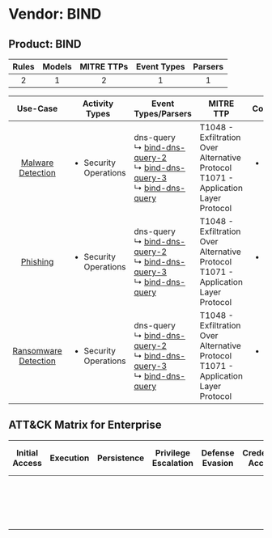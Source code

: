 Vendor: BIND
============
Product: BIND
-------------
| Rules | Models | MITRE TTPs | Event Types | Parsers |
|:-----:|:------:|:----------:|:-----------:|:-------:|
|   2   |   1    |     2      |      1      |    1    |

|                              Use-Case                               | Activity Types                        | Event Types/Parsers                                                                                                                                                                                                             | MITRE TTP                                                                                | Content                   |
|:-------------------------------------------------------------------:| ------------------------------------- | ------------------------------------------------------------------------------------------------------------------------------------------------------------------------------------------------------------------------------- | ---------------------------------------------------------------------------------------- | ------------------------- |
|    [Malware Detection](../UseCases/usecase_malware_detection.md)    | <ul><li>Security Operations</li></ul> |  dns-query<br> ↳ [bind-dns-query-2](../Parsers/parserContent_bind-dns-query-2.md)<br> ↳ [bind-dns-query-3](../Parsers/parserContent_bind-dns-query-3.md)<br> ↳ [bind-dns-query](../Parsers/parserContent_bind-dns-query.md)<br> | T1048 - Exfiltration Over Alternative Protocol<br>T1071 - Application Layer Protocol<br> | <ul><li>2 Rules</li></ul> |
|             [Phishing](../UseCases/usecase_phishing.md)             | <ul><li>Security Operations</li></ul> |  dns-query<br> ↳ [bind-dns-query-2](../Parsers/parserContent_bind-dns-query-2.md)<br> ↳ [bind-dns-query-3](../Parsers/parserContent_bind-dns-query-3.md)<br> ↳ [bind-dns-query](../Parsers/parserContent_bind-dns-query.md)<br> | T1048 - Exfiltration Over Alternative Protocol<br>T1071 - Application Layer Protocol<br> | <ul><li>2 Rules</li></ul> |
| [Ransomware Detection](../UseCases/usecase_ransomware_detection.md) | <ul><li>Security Operations</li></ul> |  dns-query<br> ↳ [bind-dns-query-2](../Parsers/parserContent_bind-dns-query-2.md)<br> ↳ [bind-dns-query-3](../Parsers/parserContent_bind-dns-query-3.md)<br> ↳ [bind-dns-query](../Parsers/parserContent_bind-dns-query.md)<br> | T1048 - Exfiltration Over Alternative Protocol<br>T1071 - Application Layer Protocol<br> | <ul><li>2 Rules</li></ul> |

ATT&CK Matrix for Enterprise
----------------------------
| Initial Access | Execution | Persistence | Privilege Escalation | Defense Evasion | Credential Access | Discovery | Lateral Movement | Collection | Command and Control                                                             | Exfiltration                                                                                | Impact |
| -------------- | --------- | ----------- | -------------------- | --------------- | ----------------- | --------- | ---------------- | ---------- | ------------------------------------------------------------------------------- | ------------------------------------------------------------------------------------------- | ------ |
|                |           |             |                      |                 |                   |           |                  |            | [Application Layer Protocol](https://attack.mitre.org/techniques/T1071)<br><br> | [Exfiltration Over Alternative Protocol](https://attack.mitre.org/techniques/T1048)<br><br> |        |